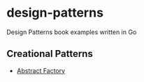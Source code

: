 # design-patterns
Design Patterns book examples written in Go

## Creational Patterns 
- [Abstract Factory](https://github.com/Rosalita/design-patterns/tree/main/creational_patterns/abstract_factory)